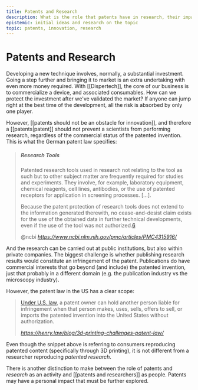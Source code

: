 ```yaml
---
title: Patents and Research
description: What is the role that patents have in research, their impact, and potential conflicts of interest
epistemic: initial ideas and research on the topic
topic: patents, innovation, research
---
```

# Patents and Research
Developing a new technique involves, normally, a substantial investment. Going a step further and bringing it to market is an extra undertaking with even more money required. With [[Dispertech]], the core of our business is to commercialize a device, and associated consumables. How can we protect the investment after we've validated the market? If anyone can jump right at the best time of the development, all the risk is absorbed by only one player. 

However, [[patents should not be an obstacle for innovation]], and therefore a [[patents|patent]] should not prevent a scientists from performing research, regardless of the commercial status of the patented invention. This is what the German patent law specifies:

<blockquote class="quoteback" darkmode="" data-title="Research%20Exemption%2FExperimental%20Use%20in%20the%20European%20Union%3A%20Patents%20Do%20Not%20Block%20the%20Progress%20of%20Science" data-author="@ncbi" cite="https://www.ncbi.nlm.nih.gov/pmc/articles/PMC4315916/">
<h5 id="s1a3ctitle" class="inline">Research Tools </h5><p id="__p24" class="p p-first">Patented research tools used in research not relating to the tool as such but to other subject matter are frequently required for studies and experiments. They involve, for example, laboratory equipment, chemical reagents, cell lines, antibodies, or the use of patented receptors for application in screening processes. [...].</p><p id="__p25" class="p p-last">Because the patent protection of research tools does not extend to the information generated therewith, no cease-and-desist claim exists for the use of the obtained data in further technical developments, even if the use of the tool was not authorized.<a href="https://www.ncbi.nlm.nih.gov/pmc/articles/PMC4315916/#FN6" rid="FN6" class=" fn" target="_blank" rel="noopener">6</a></p>
<footer>@ncbi <cite><a href="https://www.ncbi.nlm.nih.gov/pmc/articles/PMC4315916/">https://www.ncbi.nlm.nih.gov/pmc/articles/PMC4315916/</a></cite></footer>
</blockquote>
<script note="" src="https://cdn.jsdelivr.net/gh/Blogger-Peer-Review/quotebacks@1/quoteback.js"></script>

And the research can be carried out at public institutions, but also within private companies. The biggest challenge is whether publishing research results would constitute an infringement of the patent. Publications do have commercial interests that go beyond (and include) the patented invention, just that probably in a different domain (e.g. the publication industry vs the microscopy industry). 

However, the patent law in the US has a clear scope:

<blockquote class="quoteback" darkmode="" data-title="HOW%203D%20PRINTING%20CHALLENGES%20EXISTING%20INTELLECTUAL%20PROPERTY%20LAW%20-%20Henry%20Patent%20Law%20Firm" data-author="" cite="https://henry.law/blog/3d-printing-challenges-patent-law/">
<p><a href="https://www.law.cornell.edu/uscode/text/35/271" rel="noopener" target="_blank">Under U.S. law</a>, a patent owner can hold another person liable for infringement when that person makes, uses, sells, offers to sell, or imports the patented invention into the United States without authorization.&nbsp;</p>
<footer> <cite><a href="https://henry.law/blog/3d-printing-challenges-patent-law/">https://henry.law/blog/3d-printing-challenges-patent-law/</a></cite></footer>
</blockquote>
<script note="" src="https://cdn.jsdelivr.net/gh/Blogger-Peer-Review/quotebacks@1/quoteback.js"></script>

Even though the snippet above is referring to consumers reproducing patented content (specifically through 3D printing), it is not different from a researcher reproducing *patented research*. 

There is another distinction to make between the role of patents and *research* as an activity and [[patents and researchers]] as people. Patents may have a personal impact that must be further explored. 


